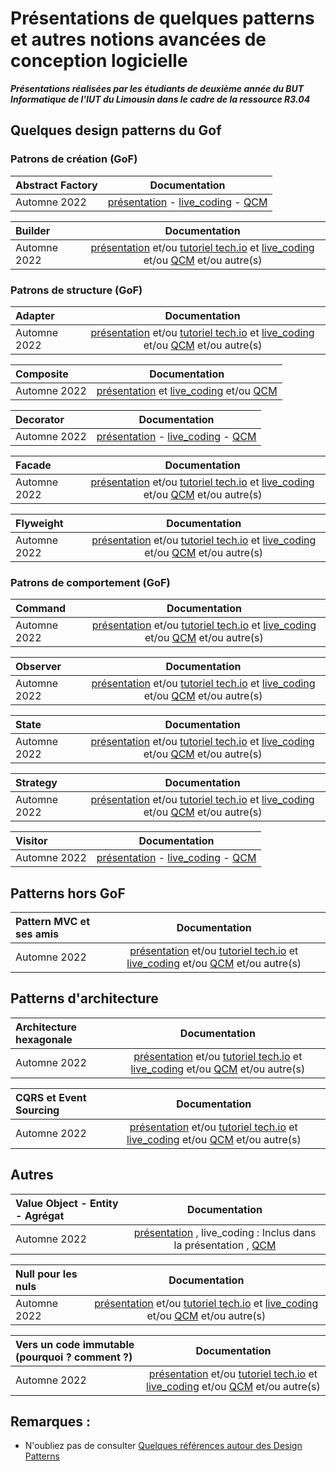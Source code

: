 # Présentations de quelques patterns et autres notions avancées de conception logicielle 

***Présentations réalisées par les étudiants de deuxième année du BUT Informatique de l'IUT du Limousin dans le cadre de la ressource R3.04***  


<!-- Consignes aux étudiants : vous devez ajouter vos ressources au niveau de la ligne Automne 2022 
-->
 

## Quelques design patterns du Gof

### Patrons de création (GoF)

| Abstract Factory 	|  Documentation |  
| :---				|  :---: 	 	 |  
|Automne 2022 		| [présentation](https://github.com/castanie-valentin/Factory-and-Abstract-factory/blob/main/Factory%20%26%20Abstract%20Factory%20Pattern.pdf) - [live_coding](https://www.youtube.com/watch?v=rJ6uBMQPjOo&ab_channel=YlianF) - [QCM](https://forms.gle/fwx7rEhGF7dL4HZJ8) |    

    



| Builder 			|  Documentation |  
| :---				|  :---: 		 |   
|Automne 2022 		| [présentation](lien_vers_votre_travail) et/ou [tutoriel tech.io](lien_vers_votre_travail) et [live_coding](lien_vers_votre_video) et/ou [QCM](lien_vers_votre_travail) et/ou autre(s) |  


### Patrons de structure (GoF)


| Adapter 			|  Documentation |  
| :---				|  :---: 		 |  
|Automne 2022 		| [présentation](lien_vers_votre_travail) et/ou [tutoriel tech.io](lien_vers_votre_travail) et [live_coding](lien_vers_votre_video) et/ou [QCM](lien_vers_votre_travail) et/ou autre(s) | 


| Composite			|  Documentation |  
| :---				|  :---: 		 |  
|Automne 2022 		| [présentation](https://unilim-my.sharepoint.com/:p:/g/personal/lucas_pialleport_etu_unilim_fr/EcrDp0LmMMxOkwmr3AFJPdkBtQaSuT7cNtwACQfeZeouRg?e=bLX7iG) et [live_coding](https://youtu.be/pVqbM4-rxVw) et/ou [QCM](https://bit.ly/3LX7vEm) | 


| Decorator			|  Documentation |  
| :---				|  :---: 		 |  
|Automne 2022 		| [présentation](https://github.com/DylanRichard/Decorator-pattern.git) - [live_coding](https://www.youtube.com/watch?v=AZX98YQTIKg&ab_channel=cOpeRency) - [QCM](https://docs.google.com/forms/d/e/1FAIpQLSdwXvqXDT7sC6px1cee7SXMC1wEq9ovdX7gvnHJnJJhJKRD1A/viewform?usp=sf_link) | 


| Facade			|  Documentation |  
| :---				|  :---: 		 |  
|Automne 2022 		| [présentation](lien_vers_votre_travail) et/ou [tutoriel tech.io](lien_vers_votre_travail) et [live_coding](lien_vers_votre_video) et/ou [QCM](lien_vers_votre_travail) et/ou autre(s) | 



| Flyweight			|  Documentation |  
| :---				|  :---: 		 |   
|Automne 2022 		| [présentation](lien_vers_votre_travail) et/ou [tutoriel tech.io](lien_vers_votre_travail) et [live_coding](lien_vers_votre_video) et/ou [QCM](lien_vers_votre_travail) et/ou autre(s) | 



### Patrons de comportement (GoF)


| Command			|  Documentation |  
| :---				|  :---: 		 |  
|Automne 2022 		| [présentation](lien_vers_votre_travail) et/ou [tutoriel tech.io](lien_vers_votre_travail) et [live_coding](lien_vers_votre_video) et/ou [QCM](lien_vers_votre_travail) et/ou autre(s) | 


| Observer			|  Documentation |  
| :---				|  :---: 	 |  
|Automne 2022 		| [présentation](lien_vers_votre_travail) et/ou [tutoriel tech.io](lien_vers_votre_travail) et [live_coding](lien_vers_votre_video) et/ou [QCM](lien_vers_votre_travail) et/ou autre(s) | 


| State				|  Documentation |  
| :---				|  :---: 		 |  
|Automne 2022 		| [présentation](lien_vers_votre_travail) et/ou [tutoriel tech.io](lien_vers_votre_travail) et [live_coding](lien_vers_votre_video) et/ou [QCM](lien_vers_votre_travail) et/ou autre(s) | 


| Strategy			|  Documentation |  
| :---				|  :---: 		 |     
|Automne 2022 		| [présentation](lien_vers_votre_travail) et/ou [tutoriel tech.io](lien_vers_votre_travail) et [live_coding](lien_vers_votre_video) et/ou [QCM](lien_vers_votre_travail) et/ou autre(s) | 


|Visitor				|  Documentation |  
| :---				|  :---: 		 |  
|Automne 2022 		| [présentation](https://unil.im/DQ50R) -  [live_coding](https://github.com/Nakuzaki/Pattern-Visiteur/tree/master/videos) - [QCM](https://unil.im/BfGTE) | 


## Patterns hors GoF

| Pattern MVC et ses amis	|  Documentation |  
| :---						|  :---: 		 |   
|Automne 2022 		| [présentation](lien_vers_votre_travail) et/ou [tutoriel tech.io](lien_vers_votre_travail) et [live_coding](lien_vers_votre_video) et/ou [QCM](lien_vers_votre_travail) et/ou autre(s) | 



## Patterns d'architecture


| Architecture hexagonale	|  Documentation |  
| :---						|  :---: 		 |   
|Automne 2022 		| [présentation](lien_vers_votre_travail) et/ou [tutoriel tech.io](lien_vers_votre_travail) et [live_coding](lien_vers_votre_video) et/ou [QCM](lien_vers_votre_travail) et/ou autre(s) | 


| CQRS et Event Sourcing	|  Documentation |  
| :---						|  :---: 		 |     
|Automne 2022 		| [présentation](lien_vers_votre_travail) et/ou [tutoriel tech.io](lien_vers_votre_travail) et [live_coding](lien_vers_votre_video) et/ou [QCM](lien_vers_votre_travail) et/ou autre(s) | 


## Autres

| Value Object - Entity -  Agrégat	|  Documentation |  
| :---						|  :---: 		 |  
|Automne 2022 		| [présentation](https://unil.im/presentationDDD) , live_coding : Inclus dans la présentation , [QCM](bit.ly/3TbNOen)| 



| Null pour les nuls		|  Documentation |  
| :---						|  :---: 		 |   
|Automne 2022 		| [présentation](lien_vers_votre_travail) et/ou [tutoriel tech.io](lien_vers_votre_travail) et [live_coding](lien_vers_votre_video) et/ou [QCM](lien_vers_votre_travail) et/ou autre(s) | 




| Vers un code immutable (pourquoi ? comment ?) |  Documentation |  
| :---											|  :---: 		 |  
|Automne 2022 		| [présentation](lien_vers_votre_travail) et/ou [tutoriel tech.io](lien_vers_votre_travail) et [live_coding](lien_vers_votre_video) et/ou [QCM](lien_vers_votre_travail) et/ou autre(s) | 




## Remarques :    
- N'oubliez pas de consulter [Quelques références autour des Design Patterns](references_patterns.md)
